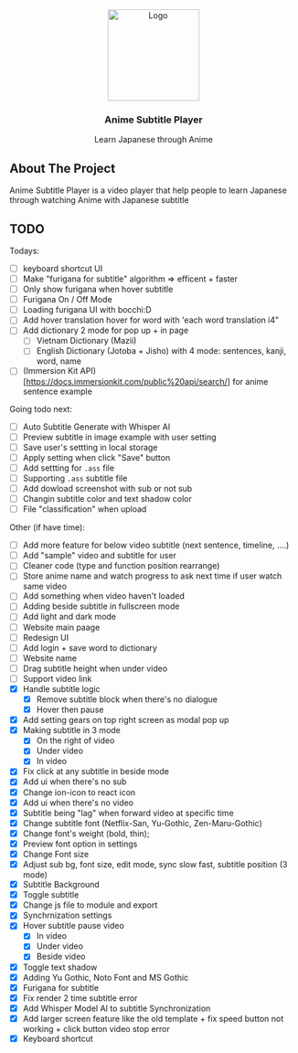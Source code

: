 <div align="center">
  <a href="https://github.com/LostArrows27/anime-subtitle-player">
    <img src="https://i.pinimg.com/736x/0a/77/ab/0a77ab9b741887432031c9d0670ac3f3.jpg" alt="Logo" width="160" height="160">
  </a>
  <h3>Anime Subtitle Player</h3>
<div>Learn Japanese through Anime</div>
</div>

## About The Project

Anime Subtitle Player is a video player that help people to learn Japanese through watching Anime with Japanese subtitle

## TODO

Todays:

- [ ] keyboard shortcut UI
- [ ] Make "furigana for subtitle" algorithm => efficent + faster
- [ ] Only show furigana when hover subtitle
- [ ] Furigana On / Off Mode
- [ ] Loading furigana UI with bocchi:D
- [ ] Add hover translation hover for word with 'each word translation i4"
- [ ] Add dictionary 2 mode for pop up + in page
  - [ ] Vietnam Dictionary (Mazii)
  - [ ] English Dictionary (Jotoba + Jisho) with 4 mode: sentences, kanji, word, name
- [ ] (Immersion Kit API)[https://docs.immersionkit.com/public%20api/search/] for anime sentence example

Going todo next:

- [ ] Auto Subtitle Generate with Whisper AI
- [ ] Preview subtitle in image example with user setting
- [ ] Save user's settting in local storage
- [ ] Apply setting when click "Save" button
- [ ] Add settting for `.ass` file
- [ ] Supporting `.ass` subtitle file
- [ ] Add dowload screenshot with sub or not sub
- [ ] Changin subtitle color and text shadow color
- [ ] File "classification" when upload

Other (if have time):

- [ ] Add more feature for below video subtitle (next sentence, timeline, ....)
- [ ] Add "sample" video and subtitle for user
- [ ] Cleaner code (type and function position rearrange)
- [ ] Store anime name and watch progress to ask next time if user watch same video
- [ ] Add something when video haven't loaded
- [ ] Adding beside subtitle in fullscreen mode
- [ ] Add light and dark mode
- [ ] Website main paage
- [ ] Redesign UI
- [ ] Add login + save word to dictionary
- [ ] Website name
- [ ] Drag subtitle height when under video
- [ ] Support video link
- [x] Handle subtitle logic
  - [x] Remove subtitle block when there's no dialogue
  - [x] Hover then pause
- [x] Add setting gears on top right screen as modal pop up
- [x] Making subtitle in 3 mode
  - [x] On the right of video
  - [x] Under video
  - [x] In video
- [x] Fix click at any subtitle in beside mode
- [x] Add ui when there's no sub
- [x] Change ion-icon to react icon
- [x] Add ui when there's no video
- [x] Subtitle being "lag" when forward video at specific time
- [x] Change subtitle font (Netflix-San, Yu-Gothic, Zen-Maru-Gothic)
- [x] Change font's weight (bold, thin);
- [x] Preview font option in settings
- [x] Change Font size
- [x] Adjust sub bg, font size, edit mode, sync slow fast, subtitle position (3 mode)
- [x] Subtitle Background
- [x] Toggle subtitle
- [x] Change js file to module and export
- [x] Synchrnization settings
- [x] Hover subtitle pause video
  - [x] In video
  - [x] Under video
  - [x] Beside video
- [x] Toggle text shadow
- [x] Adding Yu Gothic, Noto Font and MS Gothic
- [x] Furigana for subtitle
- [x] Fix render 2 time subtitle error
- [x] Add Whisper Model AI to subtitle Synchronization
- [x] Add larger screen feature like the old template + fix speed button not working + click button video stop error
- [x] Keyboard shortcut
